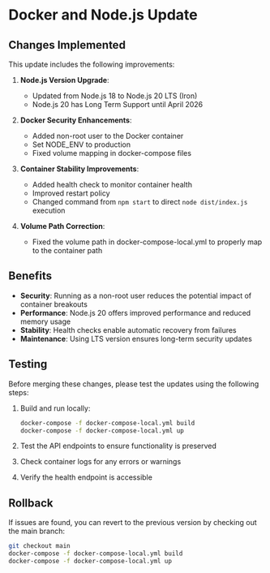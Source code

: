 # Docker and Node.js Update

## Changes Implemented

This update includes the following improvements:

1. **Node.js Version Upgrade**:
   - Updated from Node.js 18 to Node.js 20 LTS (Iron)
   - Node.js 20 has Long Term Support until April 2026

2. **Docker Security Enhancements**:
   - Added non-root user to the Docker container
   - Set NODE_ENV to production
   - Fixed volume mapping in docker-compose files

3. **Container Stability Improvements**:
   - Added health check to monitor container health
   - Improved restart policy
   - Changed command from `npm start` to direct `node dist/index.js` execution

4. **Volume Path Correction**:
   - Fixed the volume path in docker-compose-local.yml to properly map to the container path

## Benefits

- **Security**: Running as a non-root user reduces the potential impact of container breakouts
- **Performance**: Node.js 20 offers improved performance and reduced memory usage
- **Stability**: Health checks enable automatic recovery from failures
- **Maintenance**: Using LTS version ensures long-term security updates

## Testing

Before merging these changes, please test the updates using the following steps:

1. Build and run locally:
   ```bash
   docker-compose -f docker-compose-local.yml build
   docker-compose -f docker-compose-local.yml up
   ```

2. Test the API endpoints to ensure functionality is preserved
3. Check container logs for any errors or warnings
4. Verify the health endpoint is accessible

## Rollback

If issues are found, you can revert to the previous version by checking out the main branch:

```bash
git checkout main
docker-compose -f docker-compose-local.yml build
docker-compose -f docker-compose-local.yml up
``` 